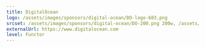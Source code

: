 ```yaml
---
title: DigitalOcean
logo: /assets/images/sponsors/digital-ocean/DO-logo-683.png
srcset: /assets/images/sponsors/digital-ocean/DO-200.png 200w, /assets/images/sponsors/digital-ocean/DO-400.png 400w, /assets/images/sponsors/DO/digital-ocean-683.png 683w
externalUrl: https://www.digitalocean.com
level: Functor
---
```


